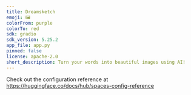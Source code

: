 ```yaml
---
title: Dreamsketch
emoji: 🖼
colorFrom: purple
colorTo: red
sdk: gradio
sdk_version: 5.25.2
app_file: app.py
pinned: false
license: apache-2.0
short_description: Turn your words into beautiful images using AI!
---
```


Check out the configuration reference at https://huggingface.co/docs/hub/spaces-config-reference